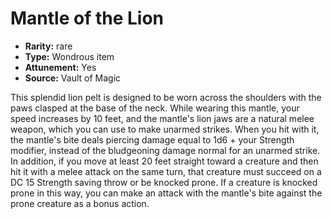 
# Mantle of the Lion

* **Rarity:** rare
* **Type:** Wondrous item
* **Attunement:** Yes
* **Source:** Vault of Magic


This splendid lion pelt is designed to be worn across the shoulders with the paws clasped at the base of the neck. While wearing this mantle, your speed increases by 10 feet, and the mantle's lion jaws are a natural melee weapon, which you can use to make unarmed strikes. When you hit with it, the mantle's bite deals piercing damage equal to 1d6 + your Strength modifier, instead of the bludgeoning damage normal for an unarmed strike. In addition, if you move at least 20 feet straight toward a creature and then hit it with a melee attack on the same turn, that creature must succeed on a DC 15 Strength saving throw or be knocked prone. If a creature is knocked prone in this way, you can make an attack with the mantle's bite against the prone creature as a bonus action.
